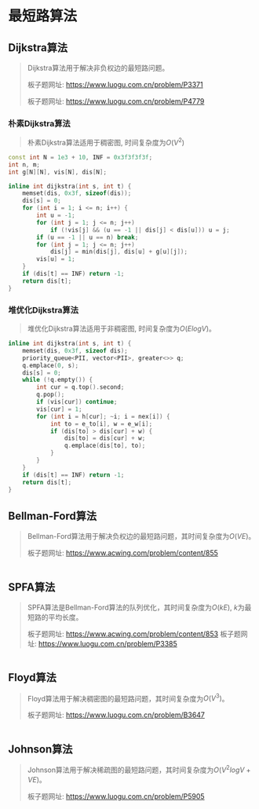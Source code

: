 # 最短路算法

## Dijkstra算法

> Dijkstra算法用于解决非负权边的最短路问题。
>
> 板子题网址: https://www.luogu.com.cn/problem/P3371
>
> 板子题网址: https://www.luogu.com.cn/problem/P4779

### 朴素Dijkstra算法

> 朴素Dijkstra算法适用于稠密图, 时间复杂度为$O(V^2)$

```cpp
const int N = 1e3 + 10, INF = 0x3f3f3f3f;
int n, m;
int g[N][N], vis[N], dis[N];

inline int dijkstra(int s, int t) {
    memset(dis, 0x3f, sizeof(dis));
    dis[s] = 0;
    for (int i = 1; i <= n; i++) {
        int u = -1;
        for (int j = 1; j <= n; j++)
            if (!vis[j] && (u == -1 || dis[j] < dis[u])) u = j;
        if (u == -1 || u == n) break;
        for (int j = 1; j <= n; j++)
            dis[j] = min(dis[j], dis[u] + g[u][j]);
        vis[u] = 1;
    }
    if (dis[t] == INF) return -1;
    return dis[t];
}
```

### 堆优化Dijkstra算法

> 堆优化Dijkstra算法适用于非稠密图, 时间复杂度为$O(ElogV)$。

```cpp
inline int dijkstra(int s, int t) {
    memset(dis, 0x3f, sizeof dis);
    priority_queue<PII, vector<PII>, greater<>> q;
    q.emplace(0, s);
    dis[s] = 0;
    while (!q.empty()) {
        int cur = q.top().second;
        q.pop();
        if (vis[cur]) continue;
        vis[cur] = 1;
        for (int i = h[cur]; ~i; i = nex[i]) {
            int to = e_to[i], w = e_w[i];
            if (dis[to] > dis[cur] + w) {
                dis[to] = dis[cur] + w;
                q.emplace(dis[to], to);
            }
        }
    }
    if (dis[t] == INF) return -1;
    return dis[t];
}
```

## Bellman-Ford算法

> Bellman-Ford算法用于解决负权边的最短路问题，其时间复杂度为$O(VE)$。
>
> 板子题网址: https://www.acwing.com/problem/content/855

```cpp

```

## SPFA算法

> SPFA算法是Bellman-Ford算法的队列优化，其时间复杂度为$O(kE)$, $k$为最短路的平均长度。
>
> 板子题网址: https://www.acwing.com/problem/content/853
> 板子题网址: https://www.luogu.com.cn/problem/P3385

```cpp

```


## Floyd算法

> Floyd算法用于解决稠密图的最短路问题，其时间复杂度为$O(V^3)$。
>
> 板子题网址: https://www.luogu.com.cn/problem/B3647

```cpp

```

## Johnson算法

> Johnson算法用于解决稀疏图的最短路问题，其时间复杂度为$O(V^2logV+VE)$。
>
> 板子题网址: https://www.luogu.com.cn/problem/P5905

```cpp

```

